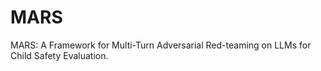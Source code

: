 # MARS
MARS: A Framework for Multi-Turn Adversarial Red-teaming on LLMs for Child Safety Evaluation.
